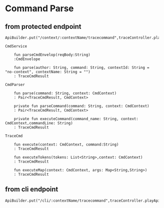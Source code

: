# Command Parse

## from protected endpoint

    ApiBuilder.put("/context/:contextName/tracecommand",traceController.playCommands)

    CmdService

        fun parseCmdEnvelop(reqBody:String)
        :CmdEnvelope
    
        fun parse(author: String, command: String, contextId: String = "no-context", contextName: String = "")
        : TraceCmdResult

    CmdParser

        fun parse(command: String, context: CmdContext)
        : Pair<TraceCmdResult, CmdContext>
    
        private fun parseCommand(command: String, context: CmdContext)
        : Pair<TraceCmdResult, CmdContext>
    
        private fun executeCommand(command_name: String, context: CmdContext,commandLine: String)
        : TraceCmdResult

    TraceCmd

        fun execute(context: CmdContext, command:String)
        : TraceCmdResult
    
        fun executeTokens(tokens: List<String>,context: CmdContext)
        : TraceCmdResult
        
        fun executeMap(context: CmdContext, args: Map<String,String>)
        : TraceCmdResult



## from cli endpoint

    ApiBuilder.put("/cli/:contextName/tracecommand",traceController.playApiCommands)

